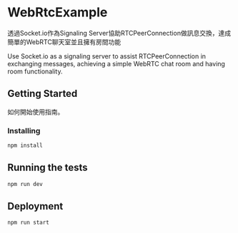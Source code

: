 # WebRtcExample

透過Socket.io作為Signaling Server協助RTCPeerConnection做訊息交換，達成簡單的WebRTC聊天室並且擁有房間功能

Use Socket.io as a signaling server to assist RTCPeerConnection in exchanging messages, achieving a simple WebRTC chat room and having room functionality.

## Getting Started

如何開始使用指南。

### Installing

```bash
npm install
```

## Running the tests

```bash
npm run dev
```

## Deployment

```bash
npm run start
```